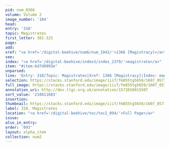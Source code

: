 ```yaml
---
pid: num_0366
volume: Volume 2
image_number: '104'
head:
entry: '318'
topic: Magistrates
first_letter: 301-325
page:
add:
xref: "<a href='/digital-beehive/num6/num_1942/'>1366 [Magistracy]</a>"
see:
index: "<a href='/digital-beehive/index3/index_2379/'>magistrate</a>"
item: "#item-6d7d0993e"
unparsed:
line: 'Entry: 318|Topic: Magistrates|Xref: 1366 [Magistracy]|Index: magistrate|#item-6d7d0993e'
selection: https://stacks.stanford.edu/image/iiif/fm855tg5659/1607_0571/835,1683,2945,753/full/0/default.jpg
full_image: https://stacks.stanford.edu/image/iiif/fm855tg5659/1607_0571/full/full/0/default.jpg
annotation_uri: http://dev.llgc.org.uk/annotation/1572016915507
sort_value: '210411683'
insertion:
thumbnail: https://stacks.stanford.edu/image/iiif/fm855tg5659/1607_0571/835,1683,600,180/250,/0/default.jpg
label: 318. Magistrates
location: "<a href='/digital-beehive/toc/toc2_094/'>Full Page</a>"
issue:
also_in_entry:
order: '093'
layout: alpha_item
collection: num2
---
```

